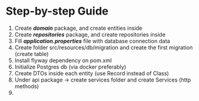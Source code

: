 # Step-by-step Guide

1. Create ***domain*** package, and create entities inside
2. Create ***repositories*** package, and create repositories inside
3. Fill ***application.properties*** file with database connection data
4. Create folder src/resources/db/migration and create the first migration (create table)
5. Install flyway dependency on pom.xml
6. Initialize Postgres db (via docker preferably)
7. Create DTOs inside each entity (use Record instead of Class)
8. Under api package -> create services folder and create Services (http methods)
9. 